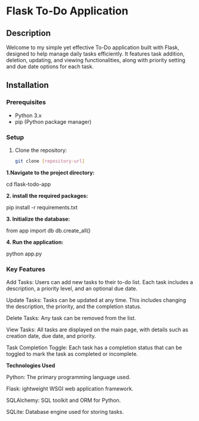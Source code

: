 # Flask To-Do Application

## Description

Welcome to my simple yet effective To-Do application built with Flask, designed to help manage daily tasks efficiently. It features task addition, deletion, updating, and viewing functionalities, along with priority setting and due date options for each task.

## Installation

### Prerequisites

- Python 3.x
- pip (Python package manager)

### Setup

1. Clone the repository:
   ```bash
   git clone [repository-url]

**1.Navigate to the project directory:**

cd flask-todo-app

**2. install the required packages:**

pip install -r requirements.txt

**3. Initialize the database:**

from app import db
db.create_all()

**4. Run the application:**

python app.py

### Key Features
Add Tasks: Users can add new tasks to their to-do list. Each task includes a description, a priority level, and an optional due date.

Update Tasks: Tasks can be updated at any time. This includes changing the description, the priority, and the completion status.

Delete Tasks: Any task can be removed from the list.

View Tasks: All tasks are displayed on the main page, with details such as creation date, due date, and priority.

Task Completion Toggle: Each task has a completion status that can be toggled to mark the task as completed or incomplete.

**Technologies Used**

Python: The primary programming language used.

Flask: ightweight WSGI web application framework.

SQLAlchemy: SQL toolkit and ORM for Python.

SQLite: Database engine used for storing tasks.
